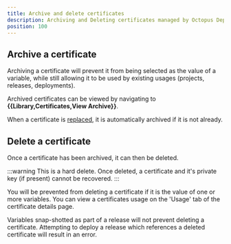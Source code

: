 ```yaml
---
title: Archive and delete certificates
description: Archiving and Deleting certificates managed by Octopus Deploy
position: 100
---
```


## Archive a certificate

Archiving a certificate will prevent it from being selected as the value of a variable, while still allowing it to be used by existing usages (projects, releases, deployments).


Archived certificates can be viewed by navigating to **{{Library,Certificates,View Archive}}**.

When a certificate is [replaced](replace-certificate.md), it is automatically archived if it is not already.

## Delete a certificate

Once a certificate has been archived, it can then be deleted.  

:::warning
This is a hard delete. Once deleted, a certificate and it's private key (if present) cannot be recovered.
:::

You will be prevented from deleting a certificate if it is the value of one or more variables. You can view a certificates usage on the 'Usage' tab of the certificate details page.

Variables snap-shotted as part of a release will not prevent deleting a certificate. Attempting to deploy a release which references a deleted certificate will result in an error.
